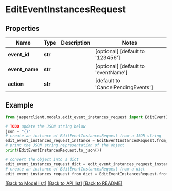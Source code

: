 # EditEventInstancesRequest


## Properties

Name | Type | Description | Notes
------------ | ------------- | ------------- | -------------
**event_id** | **str** |  | [optional] [default to '123456']
**event_name** | **str** |  | [optional] [default to 'eventName']
**action** | **str** |  | [default to 'CancelPendingEvents']

## Example

```python
from jasperclient.models.edit_event_instances_request import EditEventInstancesRequest

# TODO update the JSON string below
json = "{}"
# create an instance of EditEventInstancesRequest from a JSON string
edit_event_instances_request_instance = EditEventInstancesRequest.from_json(json)
# print the JSON string representation of the object
print(EditEventInstancesRequest.to_json())

# convert the object into a dict
edit_event_instances_request_dict = edit_event_instances_request_instance.to_dict()
# create an instance of EditEventInstancesRequest from a dict
edit_event_instances_request_from_dict = EditEventInstancesRequest.from_dict(edit_event_instances_request_dict)
```
[[Back to Model list]](../README.md#documentation-for-models) [[Back to API list]](../README.md#documentation-for-api-endpoints) [[Back to README]](../README.md)


